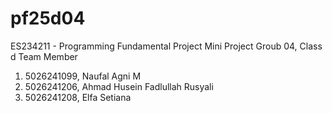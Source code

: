 # pf25d04
ES234211 - Programming Fundamental Project 
Mini Project
Groub 04, Class d
Team Member 
1. 5026241099, Naufal Agni M
2. 5026241206, Ahmad Husein Fadlullah Rusyali
3. 5026241208, Elfa Setiana
   
